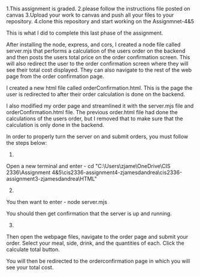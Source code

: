 1.This assignment is graded.
2.please follow the instructions file posted on canvas
3.Upload your work to canvas and push all your files to your repository.
4.clone this repository and start working on the Assignmnet-4&5


This is what I did to complete this last phase of the assignment.

After installing the node, express, and cors, I created a node file called server.mjs that performs a calculation of 
the users order on the backend and then posts the users total price on the order confirmation screen. This will also redirect
the user to the order confirmation screen where they will see their total cost displayed. They can also navigate to the rest of the web page from the order confirmation page.

I created a new html file called orderConfirmation.html. This is the page the user is redirected to after their order calculation is done on the backend.

I also modified my order page and streamlined it with the server.mjs file and orderConfirmation.html file. The previous order.html file had done the calculations of the users order, but I removed that to make sure that the calculation is only done in the backend.

In order to properly turn the server on and submit orders, you must follow the steps below:

1) 
Open a new terminal and enter - cd "C:\Users\zjame\OneDrive\CIS 2336\Assignment 4&5\cis2336-assignment4-zjamesdandrea\cis2336-assignment3-zjamesdandrea\HTML"

2) 
You then want to enter - node server.mjs

You should then get confirmation that the server is up and running.

3) 
Then open the webpage files, navigate to the order page and submit your order. Select your meal, side, drink, and the quantities of each. Click the calculate total button.

You will then be redirected to the orderconfirmation page in which you will see your total cost.
